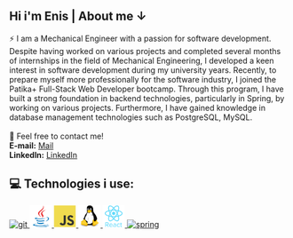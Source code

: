 ## Hi i'm Enis | About me ↓
⚡ I am a Mechanical Engineer with a passion for software development. Despite having worked on various projects and completed several months of internships in the field of Mechanical Engineering, I developed a keen interest in software development during my university years. Recently, to prepare myself more professionally for the software industry, I joined the Patika+ Full-Stack Web Developer bootcamp. Through this program, I have built a strong foundation in backend technologies, particularly in Spring, by working on various projects. Furthermore, I have gained knowledge in database management technologies such as PostgreSQL, MySQL.<br><br>💬 Feel free to contact me!<br> **E-mail:** [Mail](mailto:%20enishatipoglu.2001y@gmail.com) <br> **LinkedIn:** [LinkedIn](https://linkedin.com/in/enishatipoglu)   <br>


## 💻 Technologies i use:
<p align="left"> <a href="https://git-scm.com/" target="_blank" rel="noreferrer"> <img src="https://www.vectorlogo.zone/logos/git-scm/git-scm-icon.svg" alt="git" width="40" height="40"/> </a> <a href="https://www.java.com" target="_blank" rel="noreferrer"> <img src="https://raw.githubusercontent.com/devicons/devicon/master/icons/java/java-original.svg" alt="java" width="40" height="40"/> </a> <a href="https://developer.mozilla.org/en-US/docs/Web/JavaScript" target="_blank" rel="noreferrer"> <img src="https://raw.githubusercontent.com/devicons/devicon/master/icons/javascript/javascript-original.svg" alt="javascript" width="40" height="40"/> </a> <a href="https://www.linux.org/" target="_blank" rel="noreferrer"> <img src="https://raw.githubusercontent.com/devicons/devicon/master/icons/linux/linux-original.svg" alt="linux" width="40" height="40"/> </a> <a href="https://reactjs.org/" target="_blank" rel="noreferrer"> <img src="https://raw.githubusercontent.com/devicons/devicon/master/icons/react/react-original-wordmark.svg" alt="react" width="40" height="40"/> </a> <a href="https://spring.io/" target="_blank" rel="noreferrer"> <img src="https://www.vectorlogo.zone/logos/springio/springio-icon.svg" alt="spring" width="40" height="40"/> </a> </p>
